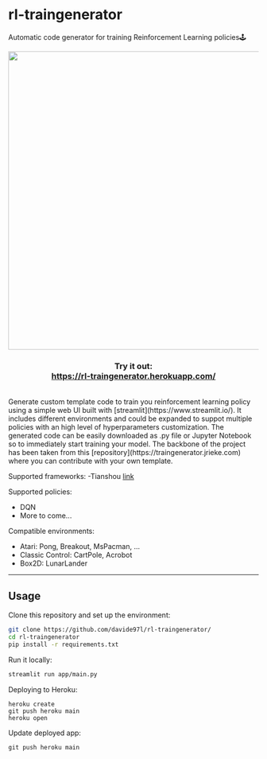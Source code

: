 # rl-traingenerator

Automatic code generator for training Reinforcement Learning policies:joystick:

<p align="center">
    <img src="docs/assets/rl-traingenerator.gif" width=600>
</p>

<h3 align="center">
    Try it out: <br>
    <a href="https://rl-traingenerator.herokuapp.com/">https://rl-traingenerator.herokuapp.com/</a>
</h3>

<br>
Generate custom template code to train you reinforcement learning policy using a simple web UI built with [streamlit](https://www.streamlit.io/).
It includes different environments and could be expanded to suppot multiple policies with an high level of hyperparameters customization.
The generated code can be easily downloaded as .py file or Jupyter Notebook so to immediately start training your model.
The backbone of the project has been taken from this [repository](https://traingenerator.jrieke.com) where you can contribute with your own template.

Supported frameworks:
-Tianshou [link](https://github.com/thu-ml/tianshou)

Supported policies:
- DQN
- More to come...

Compatible environments:
- Atari: Pong, Breakout, MsPacman, ...
- Classic Control: CartPole, Acrobot
- Box2D: LunarLander

---

## Usage

Clone this repository and set up the environment:
```bash
git clone https://github.com/davide97l/rl-traingenerator/
cd rl-traingenerator
pip install -r requirements.txt
```
Run it locally:
```bash
streamlit run app/main.py
```
Deploying to Heroku:
```
heroku create
git push heroku main
heroku open
```
Update deployed app:
```
git push heroku main
```